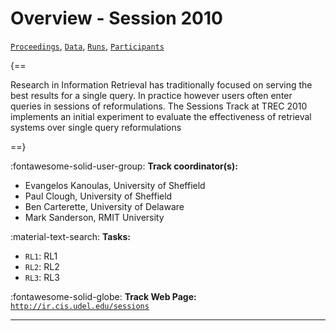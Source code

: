 # Overview - Session 2010

[`Proceedings`](./proceedings.md), [`Data`](./data.md), [`Runs`](./runs.md), [`Participants`](./participants.md)

{==

Research in Information Retrieval has traditionally focused on serving the best results for a single query. In practice however users often enter queries in sessions of reformulations. The Sessions Track at TREC 2010 implements an initial experiment to evaluate the effectiveness of retrieval systems over single query reformulations

==}

:fontawesome-solid-user-group: **Track coordinator(s):**

- Evangelos Kanoulas, University of Sheffield 
- Paul Clough, University of Sheffield 
- Ben Carterette, University of Delaware 
- Mark Sanderson, RMIT University 

:material-text-search: **Tasks:**

- `RL1`: RL1 
- `RL2`: RL2 
- `RL3`: RL3 

:fontawesome-solid-globe: **Track Web Page:** [`http://ir.cis.udel.edu/sessions`](http://ir.cis.udel.edu/sessions) 

---

